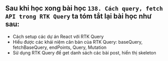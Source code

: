 ## Sau khi học xong bài học `138. Cách query, fetch API trong RTK Query` ta tóm tắt lại bài học như sau:

- Cách setup các dự án React với RTK Query
- Hiểu được các khái niệm căn bản của RTK Query: baseQuery, fetchBaseQuery, endPoints, Query, Mutation
- Sử dụng RTK Query để get danh sách các bài post, hiển thị skeleton
